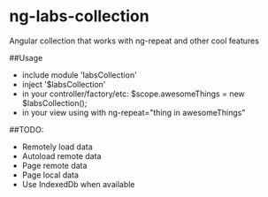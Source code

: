 ng-labs-collection
==================

Angular collection that works with ng-repeat and other cool features

##Usage

* include module 'labsCollection'
* inject '$labsCollection'
* in your controller/factory/etc:  $scope.awesomeThings = new $labsCollection();
* in your view using with ng-repeat="thing in awesomeThings"

##TODO:

* Remotely load data
* Autoload remote data
* Page remote data
* Page local data
* Use IndexedDb when available
